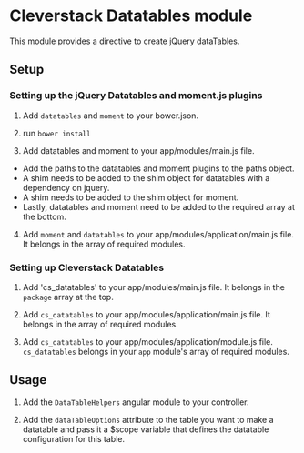 # Cleverstack Datatables module

This module provides a directive to create jQuery dataTables.

## Setup

### Setting up the jQuery Datatables and moment.js plugins
1. Add `datatables` and `moment` to your bower.json.

2. run `bower install`

3. Add datatables and moment to your app/modules/main.js file.
 - Add the paths to the datatables and moment plugins to the paths object.
 - A shim needs to be added to the shim object for datatables with a dependency on jquery.
 - A shim needs to be added to the shim object for moment.
 - Lastly, datatables and moment need to be added to the required array at the bottom.

4. Add `moment` and `datatables` to your app/modules/application/main.js file. It belongs in the array of required modules.

### Setting up Cleverstack Datatables
1. Add 'cs_datatables' to your app/modules/main.js file.
It belongs in the `package` array at the top.

2. Add `cs_datatables` to your app/modules/application/main.js file.
It belongs in the array of required modules.

3. Add `cs_datatables` to your app/modules/application/module.js file.
`cs_datatables` belongs in your `app` module's array of required modules.

## Usage
1. Add the `DataTableHelpers` angular module to your controller.

2. Add the `dataTableOptions` attribute to the table you want to make a datatable and pass it a $scope variable that defines the datatable configuration for this table.
